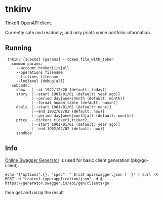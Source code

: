 # tnkinv

[Tinkoff OpenAPI](https://tinkoffcreditsystems.github.io/invest-openapi/) client.

Currently safe and readonly; and only prints some portfolio information.

## Running
```
 tnkinv {subcmd} [params] --token file_with_token
   common params:
     --account broker|iis|all
     --operations filename
     --fictives filename
     --loglevel {debug|all}
   subcmds:
     show   [--at 1922/12/28 (default: today)]
     story  [--start 1901/01/01 (default: year ago)]
            [--period day|week|month (default: month)]
            [--format human|table (default: human)]
     deals  [--start 1901/01/01 (default: none)]
            [--end 1902/02/02 (default: now)]
            [--period day|week|month|all (default: month)]
     price  --tickers ticker1,ticker2,..
            [--start 1901/01/01 (default: year ago)]
            [--end 1902/02/02 (default: now)]
     sandbox
```

## Info

[Online Swagger Generator](https://generator.swagger.io/) is used for basic client generation (pkg/go-client).

```
echo '{"options":{}, "spec": ' $(cat api/swagger.json ) '}' | curl -X POST -H "content-type:application/json" -d @- https://generator.swagger.io/api/gen/clients/go
```

then get and unzip the result
